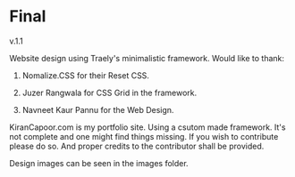 
# Final
v.1.1

Website design using Traely's minimalistic framework.
Would like to thank:

1. Nomalize.CSS for their Reset CSS.

2. Juzer Rangwala for CSS Grid in the framework.

3. Navneet Kaur Pannu for the Web Design.

KiranCapoor.com is my portfolio site. Using a csutom made framework. It's not complete and one might find things missing.
If you wish to contribute please do so. And proper credits to the contributor shall be provided.

Design images can be seen in the images folder.
